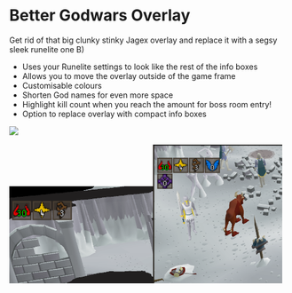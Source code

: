 # Better Godwars Overlay
Get rid of that big clunky stinky Jagex overlay and replace it with a segsy sleek runelite one B)

- Uses your Runelite settings to look like the rest of the info boxes
- Allows you to move the overlay outside of the game frame
- Customisable colours
- Shorten God names for even more space
- Highlight kill count when you reach the amount for boss room entry!
- Option to replace overlay with compact info boxes

![](.README_images/af2ba73b.png)

<img src=".README_images/kc.png" ><img src=".README_images/kc-all.png" height="250">